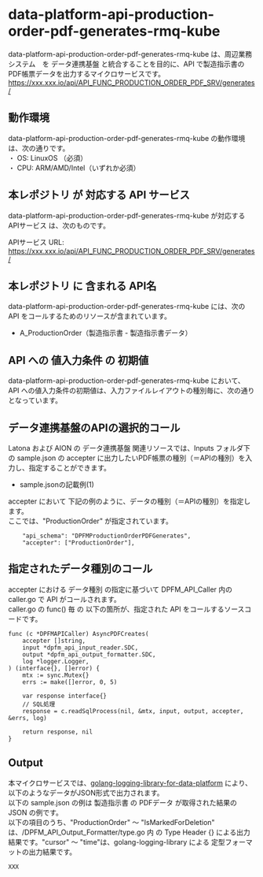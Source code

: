 # data-platform-api-production-order-pdf-generates-rmq-kube

data-platform-api-production-order-pdf-generates-rmq-kube は、周辺業務システム　を データ連携基盤 と統合することを目的に、API で製造指示書のPDF帳票データを出力するマイクロサービスです。  
https://xxx.xxx.io/api/API_FUNC_PRODUCTION_ORDER_PDF_SRV/generates/

## 動作環境

data-platform-api-production-order-pdf-generates-rmq-kube の動作環境は、次の通りです。  
・ OS: LinuxOS （必須）  
・ CPU: ARM/AMD/Intel（いずれか必須）  


## 本レポジトリ が 対応する API サービス
data-platform-api-production-order-pdf-generates-rmq-kube が対応する APIサービス は、次のものです。

APIサービス URL: https://xxx.xxx.io/api/API_FUNC_PRODUCTION_ORDER_PDF_SRV/generates/

## 本レポジトリ に 含まれる API名
data-platform-api-production-order-pdf-generates-rmq-kube には、次の API をコールするためのリソースが含まれています。  

* A_ProductionOrder（製造指示書 - 製造指示書データ）

## API への 値入力条件 の 初期値
data-platform-api-production-order-pdf-generates-rmq-kube において、API への値入力条件の初期値は、入力ファイルレイアウトの種別毎に、次の通りとなっています。  

## データ連携基盤のAPIの選択的コール

Latona および AION の データ連携基盤 関連リソースでは、Inputs フォルダ下の sample.json の accepter に出力したいPDF帳票の種別（＝APIの種別）を入力し、指定することができます。   

* sample.jsonの記載例(1)  

accepter において 下記の例のように、データの種別（＝APIの種別）を指定します。  
ここでは、"ProductionOrder" が指定されています。    
  
```
	"api_schema": "DPFMProductionOrderPDFGenerates",
	"accepter": ["ProductionOrder"],
```

## 指定されたデータ種別のコール

accepter における データ種別 の指定に基づいて DPFM_API_Caller 内の caller.go で API がコールされます。  
caller.go の func() 毎 の 以下の箇所が、指定された API をコールするソースコードです。  

```
func (c *DPFMAPICaller) AsyncPDFCreates(
	accepter []string,
	input *dpfm_api_input_reader.SDC,
	output *dpfm_api_output_formatter.SDC,
	log *logger.Logger,
) (interface{}, []error) {
	mtx := sync.Mutex{}
	errs := make([]error, 0, 5)

	var response interface{}
	// SQL処理
	response = c.readSqlProcess(nil, &mtx, input, output, accepter, &errs, log)

	return response, nil
}
```

## Output  
本マイクロサービスでは、[golang-logging-library-for-data-platform](https://github.com/latonaio/golang-logging-library-for-data-platform) により、以下のようなデータがJSON形式で出力されます。  
以下の sample.json の例は 製造指示書 の PDFデータ が取得された結果の JSON の例です。  
以下の項目のうち、"ProductionOrder" ～ "IsMarkedForDeletion" は、/DPFM_API_Output_Formatter/type.go 内 の Type Header {} による出力結果です。"cursor" ～ "time"は、golang-logging-library による 定型フォーマットの出力結果です。  

```
XXX
```
